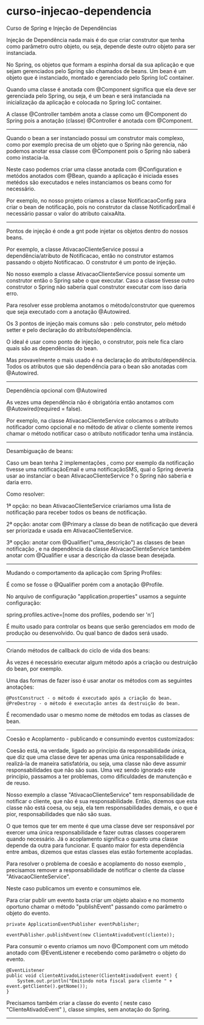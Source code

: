 ﻿# curso-injecao-dependencia
 Curso de Spring e Injeção de Dependências

Injeção de Dependência nada mais é do que criar construtor que tenha como parâmetro outro objeto, ou seja, depende deste outro objeto para ser instanciada.

No Spring, os objetos que formam a espinha dorsal da sua aplicação e que sejam gerenciados pelo Spring são chamados de beans. Um bean é um objeto que é instanciado, montado e gerenciado pelo Spring IoC container.

Quando uma classe é anotada com @Component significa que ela deve ser gerenciada pelo Spring, ou seja, é um bean e será instanciada na inicialização da aplicação e colocada no Spring IoC container.

A classe @Controller também anota a classe como um @Component do Spring pois a anotação (classe) @Controller é anotada com @Component.

-------------

Quando o bean a ser instanciado possui um construtor mais complexo, como por exemplo precisa de um objeto que o Spring não gerencia, não podemos anotar essa classe com @Component pois o Spring não saberá como instacia-la.

Neste caso podemos criar uma classe anotada com @Configuration e metódos anotados com @Bean, quando a aplicação é iniciada esses metédos são executados e neles instanciamos os beans como for necessário.

Por exemplo, no nosso projeto criamos a classe NotificacaoConfig para criar o bean de notificação, pois no construtor da classe NotificadorEmail é necessário passar o valor do atributo caixaAlta.

-------------

Pontos de injeção é onde a gnt pode injetar os objetos dentro do nossos beans.

Por exemplo, a classe AtivacaoClienteService possui a dependência/atributo de Notificacao, então no construtor estamos passando o objeto Notificacao. O construtor é um ponto de injeção.

No nosso exemplo a classe AtivacaoClienteService possui somente um construtor então o Spring sabe o que executar. Caso a classe tivesse outro construtor o Spring não saberia qual construtor executar com isso daria erro.

Para resolver esse problema anotamos o método/construtor que queremos que seja executado com a anotação @Autowired.

Os 3 pontos de injeção mais comuns são : pelo construtor, pelo método setter e pelo declaração do atributo/dependência.

O ideal é usar como ponto de injeção, o construtor, pois nele fica claro quais são as dependências do bean.

Mas provavelmente o mais usado é na declaração do atributo/dependência. Todos os atributos que são dependência para o bean são anotadas com @Autowired.

---------------

Dependência opcional com @Autowired

As vezes uma dependência não é obrigatória então anotamos com @Autowired(required = false).

Por exemplo, na classe AtivacaoClienteService colocamos o atributo notificador como opcional e no método de ativar o cliente somente iremos chamar o método notificar caso o atributo notificador tenha uma instância.

----------------

Desambiguação de beans:

Caso um bean tenha 2 implementações , como por exemplo da notificação tivesse uma notificaçãoEmail e uma notificaçãoSMS, qual o Spring deveria usar ao instanciar o bean AtivacaoClienteService ? o Spring não saberia e daria erro.

Como resolver:

1ª opção: no bean AtivacaoClienteService criariamos uma lista de notificação para receber todos os beans de notificação.

2ª opção: anotar com @Primary a classe do bean de notificação que deverá ser priorizada e usada em AtivacaoClienteService.

3ª opção: anotar com @Qualifier("uma_descrição") as classes de bean notificação , e na dependência da classe AtivacaoClienteService também anotar com @Qualifier e usar a descrição da classe bean desejada.

------------------

Mudando o comportamento da aplicação com Spring Profiles:

É como se fosse o @Qualifier porém com a anotação @Profile.

No arquivo de configuração "application.properties" usamos a seguinte configuração:

spring.profiles.active=[nome dos profiles, podendo ser 'n']

É muito usado para controlar os beans que serão gerenciados em modo de produção ou desenvolvido. Ou qual banco de dados será usado.

-------------------

Criando métodos de callback do ciclo de vida dos beans:

Às vezes é necessário executar algum método após a criação ou destruição do bean, por exemplo.

Uma das formas de fazer isso é usar anotar os métodos com as seguintes anotações:

	@PostConstruct - o método é executado após a criação do bean.
	@PreDestroy - o método é executação antes da destruição do bean.

É recomendado usar o mesmo nome de métodos em todas as classes de bean.

--------------------

Coesão e Acoplamento - publicando e consumindo eventos customizados:

Coesão está, na verdade, ligado ao princípio da responsabilidade única, que diz que uma classe deve ter apenas uma única responsabilidade e realizá-la de maneira satisfatória, ou seja, uma classe não deve assumir responsabilidades que não são suas. Uma vez sendo ignorado este princípio, passamos a ter problemas, como dificuldades de manutenção e de reuso.

Nosso exemplo a classe "AtivacaoClienteService" tem responsabilidade de notificar o cliente, que não é sua responsabilidade. Então, dizemos que esta classe não está coesa, ou seja, ela tem responsabilidades demais, e o que é pior, responsabilidades que não são suas.

O que temos que ter em mente é que uma classe deve ser responsável por exercer uma única responsabilidade e fazer outras classes cooperarem quando necessário. Já o acoplamento significa o quanto uma classe depende da outra para funcionar. E quanto maior for esta dependência entre ambas, dizemos que estas classes elas estão fortemente acopladas.

Para resolver o problema de coesão e acoplamento do nosso exemplo , precisamos remover a responsabilidade de notificar o cliente da classe "AtivacaoClienteService".

Neste caso publicamos um evento e consumimos ele.

Para criar publir um evento basta criar um objeto abaixo e no momento oportuno chamar o método "publishEvent" passando como parâmetro o objeto do evento.

	private ApplicationEventPublisher eventPublisher;

	eventPublisher.publishEvent(new ClienteAtivadoEvent(cliente));

Para consumir o evento criamos um novo @Component com um método anotado com @EventListener e recebendo como parâmetro o objeto do evento.

	@EventListener
	public void clienteAtivadoListener(ClienteAtivadoEvent event) {
		System.out.println("Emitindo nota fiscal para cliente " + event.getCliente().getNome());
	}

Precisamos também criar a classe do evento ( neste caso "ClienteAtivadoEvent" ), classe simples, sem anotação do Spring.

-----------------
